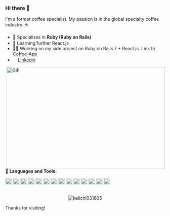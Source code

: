 ### Hi there 👋

I'm a former coffee specialist. My passion is in the global specialty coffee industry. ☕

- 💪 Specializes in **Ruby (Ruby on Rails)** <img height=16 src="https://cdn.jsdelivr.net/gh/devicons/devicon/icons/ruby/ruby-original.svg" />
- 🌱 Learning further React.js <img height=16 src="https://cdn.jsdelivr.net/gh/devicons/devicon/icons/react/react-original.svg" />
- 👨‍💻 Working on my side project on Ruby on Rails 7 + React.js. Link to [Coffee-App](https://github.com/keiichi031605/coffee-app)
- <img height="16" src="https://cdn.jsdelivr.net/gh/devicons/devicon/icons/linkedin/linkedin-original.svg" />[Linkedin](https://www.linkedin.com/in/keiichi-katsuno/)

<img align="right" alt="GIF" src="https://github.com/abhisheknaiidu/abhisheknaiidu/blob/master/code.gif" width="500" height="320" />
<br />

🚀 **Languages and Tools:**

<code><img height="20" src="https://cdn.jsdelivr.net/gh/devicons/devicon/icons/ruby/ruby-original.svg" /></code>
<code><img height="20" src="https://cdn.jsdelivr.net/gh/devicons/devicon/icons/javascript/javascript-original.svg" /></code>
<code><img height="20" src="https://cdn.jsdelivr.net/gh/devicons/devicon/icons/react/react-original.svg" /></code>
<code><img height="20" src="https://cdn.jsdelivr.net/gh/devicons/devicon/icons/vuejs/vuejs-original.svg" /></code>
<code><img height="20" src="https://cdn.jsdelivr.net/gh/devicons/devicon/icons/nodejs/nodejs-original-wordmark.svg" /></code>
<code><img height="20" src="https://cdn.jsdelivr.net/gh/devicons/devicon/icons/nextjs/nextjs-original.svg" /></code>
<code><img height="20" src="https://cdn.jsdelivr.net/gh/devicons/devicon/icons/postgresql/postgresql-original.svg" /></code>
<code><img height="20" src="https://cdn.jsdelivr.net/gh/devicons/devicon/icons/mysql/mysql-original-wordmark.svg" /></code>
<code><img height="20" src="https://cdn.jsdelivr.net/gh/devicons/devicon/icons/csharp/csharp-original.svg" /></code>
<code><img height="20" src="https://cdn.jsdelivr.net/gh/devicons/devicon/icons/java/java-original.svg" /></code>
<code><img height="20" src="https://cdn.jsdelivr.net/gh/devicons/devicon/icons/python/python-original.svg" /></code>
<code><img height="20" src="https://cdn.jsdelivr.net/gh/devicons/devicon/icons/git/git-original.svg" /></code>
<code><img height="20" src="https://cdn.jsdelivr.net/gh/devicons/devicon/icons/firebase/firebase-plain.svg" /></code>
<code><img height="20" src="https://cdn.jsdelivr.net/gh/devicons/devicon/icons/amazonwebservices/amazonwebservices-original-wordmark.svg" /></code>
<br />
<br />
<p align="center"> <img src="https://github-readme-stats.vercel.app/api?username=keiichi031605&show_icons=true&theme=gotham" alt="keiichi031605" />


Thanks for visiting!

